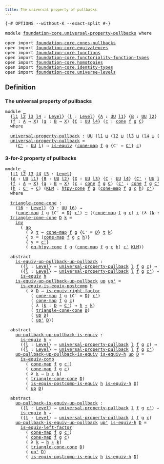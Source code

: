 ```yaml
---
title: The universal property of pullbacks
---
```


<pre class="Agda"><a id="61" class="Symbol">{-#</a> <a id="65" class="Keyword">OPTIONS</a> <a id="73" class="Pragma">--without-K</a> <a id="85" class="Pragma">--exact-split</a> <a id="99" class="Symbol">#-}</a>

<a id="104" class="Keyword">module</a> <a id="111" href="foundation-core.universal-property-pullbacks.html" class="Module">foundation-core.universal-property-pullbacks</a> <a id="156" class="Keyword">where</a>

<a id="163" class="Keyword">open</a> <a id="168" class="Keyword">import</a> <a id="175" href="foundation-core.cones-pullbacks.html" class="Module">foundation-core.cones-pullbacks</a>
<a id="207" class="Keyword">open</a> <a id="212" class="Keyword">import</a> <a id="219" href="foundation-core.equivalences.html" class="Module">foundation-core.equivalences</a>
<a id="248" class="Keyword">open</a> <a id="253" class="Keyword">import</a> <a id="260" href="foundation-core.functions.html" class="Module">foundation-core.functions</a>
<a id="286" class="Keyword">open</a> <a id="291" class="Keyword">import</a> <a id="298" href="foundation-core.functoriality-function-types.html" class="Module">foundation-core.functoriality-function-types</a>
<a id="343" class="Keyword">open</a> <a id="348" class="Keyword">import</a> <a id="355" href="foundation-core.homotopies.html" class="Module">foundation-core.homotopies</a>
<a id="382" class="Keyword">open</a> <a id="387" class="Keyword">import</a> <a id="394" href="foundation-core.identity-types.html" class="Module">foundation-core.identity-types</a>
<a id="425" class="Keyword">open</a> <a id="430" class="Keyword">import</a> <a id="437" href="foundation-core.universe-levels.html" class="Module">foundation-core.universe-levels</a>
</pre>
## Definition

### The universal property of pullbacks

<pre class="Agda"><a id="538" class="Keyword">module</a> <a id="545" href="foundation-core.universal-property-pullbacks.html#545" class="Module">_</a>
  <a id="549" class="Symbol">{</a><a id="550" href="foundation-core.universal-property-pullbacks.html#550" class="Bound">l1</a> <a id="553" href="foundation-core.universal-property-pullbacks.html#553" class="Bound">l2</a> <a id="556" href="foundation-core.universal-property-pullbacks.html#556" class="Bound">l3</a> <a id="559" href="foundation-core.universal-property-pullbacks.html#559" class="Bound">l4</a> <a id="562" class="Symbol">:</a> <a id="564" href="Agda.Primitive.html#597" class="Postulate">Level</a><a id="569" class="Symbol">}</a> <a id="571" class="Symbol">(</a><a id="572" href="foundation-core.universal-property-pullbacks.html#572" class="Bound">l</a> <a id="574" class="Symbol">:</a> <a id="576" href="Agda.Primitive.html#597" class="Postulate">Level</a><a id="581" class="Symbol">)</a> <a id="583" class="Symbol">{</a><a id="584" href="foundation-core.universal-property-pullbacks.html#584" class="Bound">A</a> <a id="586" class="Symbol">:</a> <a id="588" href="foundation-core.universe-levels.html#235" class="Primitive">UU</a> <a id="591" href="foundation-core.universal-property-pullbacks.html#550" class="Bound">l1</a><a id="593" class="Symbol">}</a> <a id="595" class="Symbol">{</a><a id="596" href="foundation-core.universal-property-pullbacks.html#596" class="Bound">B</a> <a id="598" class="Symbol">:</a> <a id="600" href="foundation-core.universe-levels.html#235" class="Primitive">UU</a> <a id="603" href="foundation-core.universal-property-pullbacks.html#553" class="Bound">l2</a><a id="605" class="Symbol">}</a> <a id="607" class="Symbol">{</a><a id="608" href="foundation-core.universal-property-pullbacks.html#608" class="Bound">X</a> <a id="610" class="Symbol">:</a> <a id="612" href="foundation-core.universe-levels.html#235" class="Primitive">UU</a> <a id="615" href="foundation-core.universal-property-pullbacks.html#556" class="Bound">l3</a><a id="617" class="Symbol">}</a>
  <a id="621" class="Symbol">(</a><a id="622" href="foundation-core.universal-property-pullbacks.html#622" class="Bound">f</a> <a id="624" class="Symbol">:</a> <a id="626" href="foundation-core.universal-property-pullbacks.html#584" class="Bound">A</a> <a id="628" class="Symbol">→</a> <a id="630" href="foundation-core.universal-property-pullbacks.html#608" class="Bound">X</a><a id="631" class="Symbol">)</a> <a id="633" class="Symbol">(</a><a id="634" href="foundation-core.universal-property-pullbacks.html#634" class="Bound">g</a> <a id="636" class="Symbol">:</a> <a id="638" href="foundation-core.universal-property-pullbacks.html#596" class="Bound">B</a> <a id="640" class="Symbol">→</a> <a id="642" href="foundation-core.universal-property-pullbacks.html#608" class="Bound">X</a><a id="643" class="Symbol">)</a> <a id="645" class="Symbol">{</a><a id="646" href="foundation-core.universal-property-pullbacks.html#646" class="Bound">C</a> <a id="648" class="Symbol">:</a> <a id="650" href="foundation-core.universe-levels.html#235" class="Primitive">UU</a> <a id="653" href="foundation-core.universal-property-pullbacks.html#559" class="Bound">l4</a><a id="655" class="Symbol">}</a> <a id="657" class="Symbol">(</a><a id="658" href="foundation-core.universal-property-pullbacks.html#658" class="Bound">c</a> <a id="660" class="Symbol">:</a> <a id="662" href="foundation-core.cones-pullbacks.html#1272" class="Function">cone</a> <a id="667" href="foundation-core.universal-property-pullbacks.html#622" class="Bound">f</a> <a id="669" href="foundation-core.universal-property-pullbacks.html#634" class="Bound">g</a> <a id="671" href="foundation-core.universal-property-pullbacks.html#646" class="Bound">C</a><a id="672" class="Symbol">)</a>
  <a id="676" class="Keyword">where</a>
  
  <a id="687" href="foundation-core.universal-property-pullbacks.html#687" class="Function">universal-property-pullback</a> <a id="715" class="Symbol">:</a> <a id="717" href="foundation-core.universe-levels.html#235" class="Primitive">UU</a> <a id="720" class="Symbol">(</a><a id="721" href="foundation-core.universal-property-pullbacks.html#550" class="Bound">l1</a> <a id="724" href="Agda.Primitive.html#810" class="Primitive Operator">⊔</a> <a id="726" class="Symbol">(</a><a id="727" href="foundation-core.universal-property-pullbacks.html#553" class="Bound">l2</a> <a id="730" href="Agda.Primitive.html#810" class="Primitive Operator">⊔</a> <a id="732" class="Symbol">(</a><a id="733" href="foundation-core.universal-property-pullbacks.html#556" class="Bound">l3</a> <a id="736" href="Agda.Primitive.html#810" class="Primitive Operator">⊔</a> <a id="738" class="Symbol">(</a><a id="739" href="foundation-core.universal-property-pullbacks.html#559" class="Bound">l4</a> <a id="742" href="Agda.Primitive.html#810" class="Primitive Operator">⊔</a> <a id="744" class="Symbol">(</a><a id="745" href="Agda.Primitive.html#780" class="Primitive">lsuc</a> <a id="750" href="foundation-core.universal-property-pullbacks.html#572" class="Bound">l</a><a id="751" class="Symbol">)))))</a>
  <a id="759" href="foundation-core.universal-property-pullbacks.html#687" class="Function">universal-property-pullback</a> <a id="787" class="Symbol">=</a>
    <a id="793" class="Symbol">(</a><a id="794" href="foundation-core.universal-property-pullbacks.html#794" class="Bound">C&#39;</a> <a id="797" class="Symbol">:</a> <a id="799" href="foundation-core.universe-levels.html#235" class="Primitive">UU</a> <a id="802" href="foundation-core.universal-property-pullbacks.html#572" class="Bound">l</a><a id="803" class="Symbol">)</a> <a id="805" class="Symbol">→</a> <a id="807" href="foundation-core.equivalences.html#1556" class="Function">is-equiv</a> <a id="816" class="Symbol">(</a><a id="817" href="foundation-core.cones-pullbacks.html#1467" class="Function">cone-map</a> <a id="826" href="foundation-core.universal-property-pullbacks.html#622" class="Bound">f</a> <a id="828" href="foundation-core.universal-property-pullbacks.html#634" class="Bound">g</a> <a id="830" class="Symbol">{</a><a id="831" class="Argument">C&#39;</a> <a id="834" class="Symbol">=</a> <a id="836" href="foundation-core.universal-property-pullbacks.html#794" class="Bound">C&#39;</a><a id="838" class="Symbol">}</a> <a id="840" href="foundation-core.universal-property-pullbacks.html#658" class="Bound">c</a><a id="841" class="Symbol">)</a>
</pre>
### 3-for-2 property of pullbacks

<pre class="Agda"><a id="891" class="Keyword">module</a> <a id="898" href="foundation-core.universal-property-pullbacks.html#898" class="Module">_</a>
  <a id="902" class="Symbol">{</a><a id="903" href="foundation-core.universal-property-pullbacks.html#903" class="Bound">l1</a> <a id="906" href="foundation-core.universal-property-pullbacks.html#906" class="Bound">l2</a> <a id="909" href="foundation-core.universal-property-pullbacks.html#909" class="Bound">l3</a> <a id="912" href="foundation-core.universal-property-pullbacks.html#912" class="Bound">l4</a> <a id="915" href="foundation-core.universal-property-pullbacks.html#915" class="Bound">l5</a> <a id="918" class="Symbol">:</a> <a id="920" href="Agda.Primitive.html#597" class="Postulate">Level</a><a id="925" class="Symbol">}</a>
  <a id="929" class="Symbol">{</a><a id="930" href="foundation-core.universal-property-pullbacks.html#930" class="Bound">A</a> <a id="932" class="Symbol">:</a> <a id="934" href="foundation-core.universe-levels.html#235" class="Primitive">UU</a> <a id="937" href="foundation-core.universal-property-pullbacks.html#903" class="Bound">l1</a><a id="939" class="Symbol">}</a> <a id="941" class="Symbol">{</a><a id="942" href="foundation-core.universal-property-pullbacks.html#942" class="Bound">B</a> <a id="944" class="Symbol">:</a> <a id="946" href="foundation-core.universe-levels.html#235" class="Primitive">UU</a> <a id="949" href="foundation-core.universal-property-pullbacks.html#906" class="Bound">l2</a><a id="951" class="Symbol">}</a> <a id="953" class="Symbol">{</a><a id="954" href="foundation-core.universal-property-pullbacks.html#954" class="Bound">X</a> <a id="956" class="Symbol">:</a> <a id="958" href="foundation-core.universe-levels.html#235" class="Primitive">UU</a> <a id="961" href="foundation-core.universal-property-pullbacks.html#909" class="Bound">l3</a><a id="963" class="Symbol">}</a> <a id="965" class="Symbol">{</a><a id="966" href="foundation-core.universal-property-pullbacks.html#966" class="Bound">C</a> <a id="968" class="Symbol">:</a> <a id="970" href="foundation-core.universe-levels.html#235" class="Primitive">UU</a> <a id="973" href="foundation-core.universal-property-pullbacks.html#912" class="Bound">l4</a><a id="975" class="Symbol">}</a> <a id="977" class="Symbol">{</a><a id="978" href="foundation-core.universal-property-pullbacks.html#978" class="Bound">C&#39;</a> <a id="981" class="Symbol">:</a> <a id="983" href="foundation-core.universe-levels.html#235" class="Primitive">UU</a> <a id="986" href="foundation-core.universal-property-pullbacks.html#915" class="Bound">l5</a><a id="988" class="Symbol">}</a>
  <a id="992" class="Symbol">{</a><a id="993" href="foundation-core.universal-property-pullbacks.html#993" class="Bound">f</a> <a id="995" class="Symbol">:</a> <a id="997" href="foundation-core.universal-property-pullbacks.html#930" class="Bound">A</a> <a id="999" class="Symbol">→</a> <a id="1001" href="foundation-core.universal-property-pullbacks.html#954" class="Bound">X</a><a id="1002" class="Symbol">}</a> <a id="1004" class="Symbol">{</a><a id="1005" href="foundation-core.universal-property-pullbacks.html#1005" class="Bound">g</a> <a id="1007" class="Symbol">:</a> <a id="1009" href="foundation-core.universal-property-pullbacks.html#942" class="Bound">B</a> <a id="1011" class="Symbol">→</a> <a id="1013" href="foundation-core.universal-property-pullbacks.html#954" class="Bound">X</a><a id="1014" class="Symbol">}</a> <a id="1016" class="Symbol">(</a><a id="1017" href="foundation-core.universal-property-pullbacks.html#1017" class="Bound">c</a> <a id="1019" class="Symbol">:</a> <a id="1021" href="foundation-core.cones-pullbacks.html#1272" class="Function">cone</a> <a id="1026" href="foundation-core.universal-property-pullbacks.html#993" class="Bound">f</a> <a id="1028" href="foundation-core.universal-property-pullbacks.html#1005" class="Bound">g</a> <a id="1030" href="foundation-core.universal-property-pullbacks.html#966" class="Bound">C</a><a id="1031" class="Symbol">)</a> <a id="1033" class="Symbol">(</a><a id="1034" href="foundation-core.universal-property-pullbacks.html#1034" class="Bound">c&#39;</a> <a id="1037" class="Symbol">:</a> <a id="1039" href="foundation-core.cones-pullbacks.html#1272" class="Function">cone</a> <a id="1044" href="foundation-core.universal-property-pullbacks.html#993" class="Bound">f</a> <a id="1046" href="foundation-core.universal-property-pullbacks.html#1005" class="Bound">g</a> <a id="1048" href="foundation-core.universal-property-pullbacks.html#978" class="Bound">C&#39;</a><a id="1050" class="Symbol">)</a>
  <a id="1054" class="Symbol">(</a><a id="1055" href="foundation-core.universal-property-pullbacks.html#1055" class="Bound">h</a> <a id="1057" class="Symbol">:</a> <a id="1059" href="foundation-core.universal-property-pullbacks.html#978" class="Bound">C&#39;</a> <a id="1062" class="Symbol">→</a> <a id="1064" href="foundation-core.universal-property-pullbacks.html#966" class="Bound">C</a><a id="1065" class="Symbol">)</a> <a id="1067" class="Symbol">(</a><a id="1068" href="foundation-core.universal-property-pullbacks.html#1068" class="Bound">KLM</a> <a id="1072" class="Symbol">:</a> <a id="1074" href="foundation-core.cones-pullbacks.html#2455" class="Function">htpy-cone</a> <a id="1084" href="foundation-core.universal-property-pullbacks.html#993" class="Bound">f</a> <a id="1086" href="foundation-core.universal-property-pullbacks.html#1005" class="Bound">g</a> <a id="1088" class="Symbol">(</a><a id="1089" href="foundation-core.cones-pullbacks.html#1467" class="Function">cone-map</a> <a id="1098" href="foundation-core.universal-property-pullbacks.html#993" class="Bound">f</a> <a id="1100" href="foundation-core.universal-property-pullbacks.html#1005" class="Bound">g</a> <a id="1102" href="foundation-core.universal-property-pullbacks.html#1017" class="Bound">c</a> <a id="1104" href="foundation-core.universal-property-pullbacks.html#1055" class="Bound">h</a><a id="1105" class="Symbol">)</a> <a id="1107" href="foundation-core.universal-property-pullbacks.html#1034" class="Bound">c&#39;</a><a id="1109" class="Symbol">)</a>
  <a id="1113" class="Keyword">where</a>
  
  <a id="1124" href="foundation-core.universal-property-pullbacks.html#1124" class="Function">triangle-cone-cone</a> <a id="1143" class="Symbol">:</a>
    <a id="1149" class="Symbol">{</a><a id="1150" href="foundation-core.universal-property-pullbacks.html#1150" class="Bound">l6</a> <a id="1153" class="Symbol">:</a> <a id="1155" href="Agda.Primitive.html#597" class="Postulate">Level</a><a id="1160" class="Symbol">}</a> <a id="1162" class="Symbol">(</a><a id="1163" href="foundation-core.universal-property-pullbacks.html#1163" class="Bound">D</a> <a id="1165" class="Symbol">:</a> <a id="1167" href="foundation-core.universe-levels.html#235" class="Primitive">UU</a> <a id="1170" href="foundation-core.universal-property-pullbacks.html#1150" class="Bound">l6</a><a id="1172" class="Symbol">)</a> <a id="1174" class="Symbol">→</a>
    <a id="1180" class="Symbol">(</a><a id="1181" href="foundation-core.cones-pullbacks.html#1467" class="Function">cone-map</a> <a id="1190" href="foundation-core.universal-property-pullbacks.html#993" class="Bound">f</a> <a id="1192" href="foundation-core.universal-property-pullbacks.html#1005" class="Bound">g</a> <a id="1194" class="Symbol">{</a><a id="1195" class="Argument">C&#39;</a> <a id="1198" class="Symbol">=</a> <a id="1200" href="foundation-core.universal-property-pullbacks.html#1163" class="Bound">D</a><a id="1201" class="Symbol">}</a> <a id="1203" href="foundation-core.universal-property-pullbacks.html#1034" class="Bound">c&#39;</a><a id="1205" class="Symbol">)</a> <a id="1207" href="foundation-core.homotopies.html#627" class="Function Operator">~</a> <a id="1209" class="Symbol">((</a><a id="1211" href="foundation-core.cones-pullbacks.html#1467" class="Function">cone-map</a> <a id="1220" href="foundation-core.universal-property-pullbacks.html#993" class="Bound">f</a> <a id="1222" href="foundation-core.universal-property-pullbacks.html#1005" class="Bound">g</a> <a id="1224" href="foundation-core.universal-property-pullbacks.html#1017" class="Bound">c</a><a id="1225" class="Symbol">)</a> <a id="1227" href="foundation-core.functions.html#420" class="Function Operator">∘</a> <a id="1229" class="Symbol">(λ</a> <a id="1232" class="Symbol">(</a><a id="1233" href="foundation-core.universal-property-pullbacks.html#1233" class="Bound">k</a> <a id="1235" class="Symbol">:</a> <a id="1237" href="foundation-core.universal-property-pullbacks.html#1163" class="Bound">D</a> <a id="1239" class="Symbol">→</a> <a id="1241" href="foundation-core.universal-property-pullbacks.html#978" class="Bound">C&#39;</a><a id="1243" class="Symbol">)</a> <a id="1245" class="Symbol">→</a> <a id="1247" href="foundation-core.universal-property-pullbacks.html#1055" class="Bound">h</a> <a id="1249" href="foundation-core.functions.html#420" class="Function Operator">∘</a> <a id="1251" href="foundation-core.universal-property-pullbacks.html#1233" class="Bound">k</a><a id="1252" class="Symbol">))</a>
  <a id="1257" href="foundation-core.universal-property-pullbacks.html#1124" class="Function">triangle-cone-cone</a> <a id="1276" href="foundation-core.universal-property-pullbacks.html#1276" class="Bound">D</a> <a id="1278" href="foundation-core.universal-property-pullbacks.html#1278" class="Bound">k</a> <a id="1280" class="Symbol">=</a> 
    <a id="1287" href="foundation-core.identity-types.html#2729" class="Function">inv</a>
      <a id="1297" class="Symbol">(</a> <a id="1299" href="foundation-core.identity-types.html#4003" class="Function">ap</a>
        <a id="1310" class="Symbol">(</a> <a id="1312" class="Symbol">λ</a> <a id="1314" href="foundation-core.universal-property-pullbacks.html#1314" class="Bound">t</a> <a id="1316" class="Symbol">→</a> <a id="1318" href="foundation-core.cones-pullbacks.html#1467" class="Function">cone-map</a> <a id="1327" href="foundation-core.universal-property-pullbacks.html#993" class="Bound">f</a> <a id="1329" href="foundation-core.universal-property-pullbacks.html#1005" class="Bound">g</a> <a id="1331" class="Symbol">{</a><a id="1332" class="Argument">C&#39;</a> <a id="1335" class="Symbol">=</a> <a id="1337" href="foundation-core.universal-property-pullbacks.html#1276" class="Bound">D</a><a id="1338" class="Symbol">}</a> <a id="1340" href="foundation-core.universal-property-pullbacks.html#1314" class="Bound">t</a> <a id="1342" href="foundation-core.universal-property-pullbacks.html#1278" class="Bound">k</a><a id="1343" class="Symbol">)</a>
        <a id="1353" class="Symbol">{</a> <a id="1355" class="Argument">x</a> <a id="1357" class="Symbol">=</a> <a id="1359" class="Symbol">(</a><a id="1360" href="foundation-core.cones-pullbacks.html#1467" class="Function">cone-map</a> <a id="1369" href="foundation-core.universal-property-pullbacks.html#993" class="Bound">f</a> <a id="1371" href="foundation-core.universal-property-pullbacks.html#1005" class="Bound">g</a> <a id="1373" href="foundation-core.universal-property-pullbacks.html#1017" class="Bound">c</a> <a id="1375" href="foundation-core.universal-property-pullbacks.html#1055" class="Bound">h</a><a id="1376" class="Symbol">)}</a>
        <a id="1387" class="Symbol">{</a> <a id="1389" class="Argument">y</a> <a id="1391" class="Symbol">=</a> <a id="1393" href="foundation-core.universal-property-pullbacks.html#1034" class="Bound">c&#39;</a><a id="1395" class="Symbol">}</a>
        <a id="1405" class="Symbol">(</a> <a id="1407" href="foundation-core.cones-pullbacks.html#3926" class="Function">eq-htpy-cone</a> <a id="1420" href="foundation-core.universal-property-pullbacks.html#993" class="Bound">f</a> <a id="1422" href="foundation-core.universal-property-pullbacks.html#1005" class="Bound">g</a> <a id="1424" class="Symbol">(</a><a id="1425" href="foundation-core.cones-pullbacks.html#1467" class="Function">cone-map</a> <a id="1434" href="foundation-core.universal-property-pullbacks.html#993" class="Bound">f</a> <a id="1436" href="foundation-core.universal-property-pullbacks.html#1005" class="Bound">g</a> <a id="1438" href="foundation-core.universal-property-pullbacks.html#1017" class="Bound">c</a> <a id="1440" href="foundation-core.universal-property-pullbacks.html#1055" class="Bound">h</a><a id="1441" class="Symbol">)</a> <a id="1443" href="foundation-core.universal-property-pullbacks.html#1034" class="Bound">c&#39;</a> <a id="1446" href="foundation-core.universal-property-pullbacks.html#1068" class="Bound">KLM</a><a id="1449" class="Symbol">))</a>

  <a id="1455" class="Keyword">abstract</a>
    <a id="1468" href="foundation-core.universal-property-pullbacks.html#1468" class="Function">is-equiv-up-pullback-up-pullback</a> <a id="1501" class="Symbol">:</a>
      <a id="1509" class="Symbol">({</a><a id="1511" href="foundation-core.universal-property-pullbacks.html#1511" class="Bound">l</a> <a id="1513" class="Symbol">:</a> <a id="1515" href="Agda.Primitive.html#597" class="Postulate">Level</a><a id="1520" class="Symbol">}</a> <a id="1522" class="Symbol">→</a> <a id="1524" href="foundation-core.universal-property-pullbacks.html#687" class="Function">universal-property-pullback</a> <a id="1552" href="foundation-core.universal-property-pullbacks.html#1511" class="Bound">l</a> <a id="1554" href="foundation-core.universal-property-pullbacks.html#993" class="Bound">f</a> <a id="1556" href="foundation-core.universal-property-pullbacks.html#1005" class="Bound">g</a> <a id="1558" href="foundation-core.universal-property-pullbacks.html#1017" class="Bound">c</a><a id="1559" class="Symbol">)</a> <a id="1561" class="Symbol">→</a>
      <a id="1569" class="Symbol">({</a><a id="1571" href="foundation-core.universal-property-pullbacks.html#1571" class="Bound">l</a> <a id="1573" class="Symbol">:</a> <a id="1575" href="Agda.Primitive.html#597" class="Postulate">Level</a><a id="1580" class="Symbol">}</a> <a id="1582" class="Symbol">→</a> <a id="1584" href="foundation-core.universal-property-pullbacks.html#687" class="Function">universal-property-pullback</a> <a id="1612" href="foundation-core.universal-property-pullbacks.html#1571" class="Bound">l</a> <a id="1614" href="foundation-core.universal-property-pullbacks.html#993" class="Bound">f</a> <a id="1616" href="foundation-core.universal-property-pullbacks.html#1005" class="Bound">g</a> <a id="1618" href="foundation-core.universal-property-pullbacks.html#1034" class="Bound">c&#39;</a><a id="1620" class="Symbol">)</a> <a id="1622" class="Symbol">→</a>
      <a id="1630" href="foundation-core.equivalences.html#1556" class="Function">is-equiv</a> <a id="1639" href="foundation-core.universal-property-pullbacks.html#1055" class="Bound">h</a>
    <a id="1645" href="foundation-core.universal-property-pullbacks.html#1468" class="Function">is-equiv-up-pullback-up-pullback</a> <a id="1678" href="foundation-core.universal-property-pullbacks.html#1678" class="Bound">up</a> <a id="1681" href="foundation-core.universal-property-pullbacks.html#1681" class="Bound">up&#39;</a> <a id="1685" class="Symbol">=</a>
      <a id="1693" href="foundation-core.functoriality-function-types.html#1654" class="Function">is-equiv-is-equiv-postcomp</a> <a id="1720" href="foundation-core.universal-property-pullbacks.html#1055" class="Bound">h</a>
        <a id="1730" class="Symbol">(</a> <a id="1732" class="Symbol">λ</a> <a id="1734" href="foundation-core.universal-property-pullbacks.html#1734" class="Bound">D</a> <a id="1736" class="Symbol">→</a> <a id="1738" href="foundation-core.equivalences.html#8882" class="Function">is-equiv-right-factor</a>
          <a id="1770" class="Symbol">(</a> <a id="1772" href="foundation-core.cones-pullbacks.html#1467" class="Function">cone-map</a> <a id="1781" href="foundation-core.universal-property-pullbacks.html#993" class="Bound">f</a> <a id="1783" href="foundation-core.universal-property-pullbacks.html#1005" class="Bound">g</a> <a id="1785" class="Symbol">{</a><a id="1786" class="Argument">C&#39;</a> <a id="1789" class="Symbol">=</a> <a id="1791" href="foundation-core.universal-property-pullbacks.html#1734" class="Bound">D</a><a id="1792" class="Symbol">}</a> <a id="1794" href="foundation-core.universal-property-pullbacks.html#1034" class="Bound">c&#39;</a><a id="1796" class="Symbol">)</a>
          <a id="1808" class="Symbol">(</a> <a id="1810" href="foundation-core.cones-pullbacks.html#1467" class="Function">cone-map</a> <a id="1819" href="foundation-core.universal-property-pullbacks.html#993" class="Bound">f</a> <a id="1821" href="foundation-core.universal-property-pullbacks.html#1005" class="Bound">g</a> <a id="1823" href="foundation-core.universal-property-pullbacks.html#1017" class="Bound">c</a><a id="1824" class="Symbol">)</a>
          <a id="1836" class="Symbol">(</a> <a id="1838" class="Symbol">λ</a> <a id="1840" class="Symbol">(</a><a id="1841" href="foundation-core.universal-property-pullbacks.html#1841" class="Bound">k</a> <a id="1843" class="Symbol">:</a> <a id="1845" href="foundation-core.universal-property-pullbacks.html#1734" class="Bound">D</a> <a id="1847" class="Symbol">→</a> <a id="1849" href="foundation-core.universal-property-pullbacks.html#978" class="Bound">C&#39;</a><a id="1851" class="Symbol">)</a> <a id="1853" class="Symbol">→</a> <a id="1855" href="foundation-core.universal-property-pullbacks.html#1055" class="Bound">h</a> <a id="1857" href="foundation-core.functions.html#420" class="Function Operator">∘</a> <a id="1859" href="foundation-core.universal-property-pullbacks.html#1841" class="Bound">k</a><a id="1860" class="Symbol">)</a>
          <a id="1872" class="Symbol">(</a> <a id="1874" href="foundation-core.universal-property-pullbacks.html#1124" class="Function">triangle-cone-cone</a> <a id="1893" href="foundation-core.universal-property-pullbacks.html#1734" class="Bound">D</a><a id="1894" class="Symbol">)</a>
          <a id="1906" class="Symbol">(</a> <a id="1908" href="foundation-core.universal-property-pullbacks.html#1678" class="Bound">up</a> <a id="1911" href="foundation-core.universal-property-pullbacks.html#1734" class="Bound">D</a><a id="1912" class="Symbol">)</a>
          <a id="1924" class="Symbol">(</a> <a id="1926" href="foundation-core.universal-property-pullbacks.html#1681" class="Bound">up&#39;</a> <a id="1930" href="foundation-core.universal-property-pullbacks.html#1734" class="Bound">D</a><a id="1931" class="Symbol">))</a>

  <a id="1937" class="Keyword">abstract</a>
    <a id="1950" href="foundation-core.universal-property-pullbacks.html#1950" class="Function">up-pullback-up-pullback-is-equiv</a> <a id="1983" class="Symbol">:</a>
      <a id="1991" href="foundation-core.equivalences.html#1556" class="Function">is-equiv</a> <a id="2000" href="foundation-core.universal-property-pullbacks.html#1055" class="Bound">h</a> <a id="2002" class="Symbol">→</a>
      <a id="2010" class="Symbol">({</a><a id="2012" href="foundation-core.universal-property-pullbacks.html#2012" class="Bound">l</a> <a id="2014" class="Symbol">:</a> <a id="2016" href="Agda.Primitive.html#597" class="Postulate">Level</a><a id="2021" class="Symbol">}</a> <a id="2023" class="Symbol">→</a> <a id="2025" href="foundation-core.universal-property-pullbacks.html#687" class="Function">universal-property-pullback</a> <a id="2053" href="foundation-core.universal-property-pullbacks.html#2012" class="Bound">l</a> <a id="2055" href="foundation-core.universal-property-pullbacks.html#993" class="Bound">f</a> <a id="2057" href="foundation-core.universal-property-pullbacks.html#1005" class="Bound">g</a> <a id="2059" href="foundation-core.universal-property-pullbacks.html#1017" class="Bound">c</a><a id="2060" class="Symbol">)</a> <a id="2062" class="Symbol">→</a>
      <a id="2070" class="Symbol">({</a><a id="2072" href="foundation-core.universal-property-pullbacks.html#2072" class="Bound">l</a> <a id="2074" class="Symbol">:</a> <a id="2076" href="Agda.Primitive.html#597" class="Postulate">Level</a><a id="2081" class="Symbol">}</a> <a id="2083" class="Symbol">→</a> <a id="2085" href="foundation-core.universal-property-pullbacks.html#687" class="Function">universal-property-pullback</a> <a id="2113" href="foundation-core.universal-property-pullbacks.html#2072" class="Bound">l</a> <a id="2115" href="foundation-core.universal-property-pullbacks.html#993" class="Bound">f</a> <a id="2117" href="foundation-core.universal-property-pullbacks.html#1005" class="Bound">g</a> <a id="2119" href="foundation-core.universal-property-pullbacks.html#1034" class="Bound">c&#39;</a><a id="2121" class="Symbol">)</a>
    <a id="2127" href="foundation-core.universal-property-pullbacks.html#1950" class="Function">up-pullback-up-pullback-is-equiv</a> <a id="2160" href="foundation-core.universal-property-pullbacks.html#2160" class="Bound">is-equiv-h</a> <a id="2171" href="foundation-core.universal-property-pullbacks.html#2171" class="Bound">up</a> <a id="2174" href="foundation-core.universal-property-pullbacks.html#2174" class="Bound">D</a> <a id="2176" class="Symbol">=</a>
      <a id="2184" href="foundation-core.equivalences.html#7197" class="Function">is-equiv-comp</a>
        <a id="2206" class="Symbol">(</a> <a id="2208" href="foundation-core.cones-pullbacks.html#1467" class="Function">cone-map</a> <a id="2217" href="foundation-core.universal-property-pullbacks.html#993" class="Bound">f</a> <a id="2219" href="foundation-core.universal-property-pullbacks.html#1005" class="Bound">g</a> <a id="2221" href="foundation-core.universal-property-pullbacks.html#1034" class="Bound">c&#39;</a><a id="2223" class="Symbol">)</a>
        <a id="2233" class="Symbol">(</a> <a id="2235" href="foundation-core.cones-pullbacks.html#1467" class="Function">cone-map</a> <a id="2244" href="foundation-core.universal-property-pullbacks.html#993" class="Bound">f</a> <a id="2246" href="foundation-core.universal-property-pullbacks.html#1005" class="Bound">g</a> <a id="2248" href="foundation-core.universal-property-pullbacks.html#1017" class="Bound">c</a><a id="2249" class="Symbol">)</a>
        <a id="2259" class="Symbol">(</a> <a id="2261" class="Symbol">λ</a> <a id="2263" href="foundation-core.universal-property-pullbacks.html#2263" class="Bound">k</a> <a id="2265" class="Symbol">→</a> <a id="2267" href="foundation-core.universal-property-pullbacks.html#1055" class="Bound">h</a> <a id="2269" href="foundation-core.functions.html#420" class="Function Operator">∘</a> <a id="2271" href="foundation-core.universal-property-pullbacks.html#2263" class="Bound">k</a><a id="2272" class="Symbol">)</a>
        <a id="2282" class="Symbol">(</a> <a id="2284" href="foundation-core.universal-property-pullbacks.html#1124" class="Function">triangle-cone-cone</a> <a id="2303" href="foundation-core.universal-property-pullbacks.html#2174" class="Bound">D</a><a id="2304" class="Symbol">)</a>
        <a id="2314" class="Symbol">(</a> <a id="2316" href="foundation-core.functoriality-function-types.html#2668" class="Function">is-equiv-postcomp-is-equiv</a> <a id="2343" href="foundation-core.universal-property-pullbacks.html#1055" class="Bound">h</a> <a id="2345" href="foundation-core.universal-property-pullbacks.html#2160" class="Bound">is-equiv-h</a> <a id="2356" href="foundation-core.universal-property-pullbacks.html#2174" class="Bound">D</a><a id="2357" class="Symbol">)</a>
        <a id="2367" class="Symbol">(</a> <a id="2369" href="foundation-core.universal-property-pullbacks.html#2171" class="Bound">up</a> <a id="2372" href="foundation-core.universal-property-pullbacks.html#2174" class="Bound">D</a><a id="2373" class="Symbol">)</a>

  <a id="2378" class="Keyword">abstract</a>
    <a id="2391" href="foundation-core.universal-property-pullbacks.html#2391" class="Function">up-pullback-is-equiv-up-pullback</a> <a id="2424" class="Symbol">:</a>
      <a id="2432" class="Symbol">({</a><a id="2434" href="foundation-core.universal-property-pullbacks.html#2434" class="Bound">l</a> <a id="2436" class="Symbol">:</a> <a id="2438" href="Agda.Primitive.html#597" class="Postulate">Level</a><a id="2443" class="Symbol">}</a> <a id="2445" class="Symbol">→</a> <a id="2447" href="foundation-core.universal-property-pullbacks.html#687" class="Function">universal-property-pullback</a> <a id="2475" href="foundation-core.universal-property-pullbacks.html#2434" class="Bound">l</a> <a id="2477" href="foundation-core.universal-property-pullbacks.html#993" class="Bound">f</a> <a id="2479" href="foundation-core.universal-property-pullbacks.html#1005" class="Bound">g</a> <a id="2481" href="foundation-core.universal-property-pullbacks.html#1034" class="Bound">c&#39;</a><a id="2483" class="Symbol">)</a> <a id="2485" class="Symbol">→</a>
      <a id="2493" href="foundation-core.equivalences.html#1556" class="Function">is-equiv</a> <a id="2502" href="foundation-core.universal-property-pullbacks.html#1055" class="Bound">h</a> <a id="2504" class="Symbol">→</a>
      <a id="2512" class="Symbol">({</a><a id="2514" href="foundation-core.universal-property-pullbacks.html#2514" class="Bound">l</a> <a id="2516" class="Symbol">:</a> <a id="2518" href="Agda.Primitive.html#597" class="Postulate">Level</a><a id="2523" class="Symbol">}</a> <a id="2525" class="Symbol">→</a> <a id="2527" href="foundation-core.universal-property-pullbacks.html#687" class="Function">universal-property-pullback</a> <a id="2555" href="foundation-core.universal-property-pullbacks.html#2514" class="Bound">l</a> <a id="2557" href="foundation-core.universal-property-pullbacks.html#993" class="Bound">f</a> <a id="2559" href="foundation-core.universal-property-pullbacks.html#1005" class="Bound">g</a> <a id="2561" href="foundation-core.universal-property-pullbacks.html#1017" class="Bound">c</a><a id="2562" class="Symbol">)</a>
    <a id="2568" href="foundation-core.universal-property-pullbacks.html#2391" class="Function">up-pullback-is-equiv-up-pullback</a> <a id="2601" href="foundation-core.universal-property-pullbacks.html#2601" class="Bound">up&#39;</a> <a id="2605" href="foundation-core.universal-property-pullbacks.html#2605" class="Bound">is-equiv-h</a> <a id="2616" href="foundation-core.universal-property-pullbacks.html#2616" class="Bound">D</a> <a id="2618" class="Symbol">=</a>
      <a id="2626" href="foundation-core.equivalences.html#8172" class="Function">is-equiv-left-factor</a>
        <a id="2655" class="Symbol">(</a> <a id="2657" href="foundation-core.cones-pullbacks.html#1467" class="Function">cone-map</a> <a id="2666" href="foundation-core.universal-property-pullbacks.html#993" class="Bound">f</a> <a id="2668" href="foundation-core.universal-property-pullbacks.html#1005" class="Bound">g</a> <a id="2670" href="foundation-core.universal-property-pullbacks.html#1034" class="Bound">c&#39;</a><a id="2672" class="Symbol">)</a>
        <a id="2682" class="Symbol">(</a> <a id="2684" href="foundation-core.cones-pullbacks.html#1467" class="Function">cone-map</a> <a id="2693" href="foundation-core.universal-property-pullbacks.html#993" class="Bound">f</a> <a id="2695" href="foundation-core.universal-property-pullbacks.html#1005" class="Bound">g</a> <a id="2697" href="foundation-core.universal-property-pullbacks.html#1017" class="Bound">c</a><a id="2698" class="Symbol">)</a>
        <a id="2708" class="Symbol">(</a> <a id="2710" class="Symbol">λ</a> <a id="2712" href="foundation-core.universal-property-pullbacks.html#2712" class="Bound">k</a> <a id="2714" class="Symbol">→</a> <a id="2716" href="foundation-core.universal-property-pullbacks.html#1055" class="Bound">h</a> <a id="2718" href="foundation-core.functions.html#420" class="Function Operator">∘</a> <a id="2720" href="foundation-core.universal-property-pullbacks.html#2712" class="Bound">k</a><a id="2721" class="Symbol">)</a>
        <a id="2731" class="Symbol">(</a> <a id="2733" href="foundation-core.universal-property-pullbacks.html#1124" class="Function">triangle-cone-cone</a> <a id="2752" href="foundation-core.universal-property-pullbacks.html#2616" class="Bound">D</a><a id="2753" class="Symbol">)</a>
        <a id="2763" class="Symbol">(</a> <a id="2765" href="foundation-core.universal-property-pullbacks.html#2601" class="Bound">up&#39;</a> <a id="2769" href="foundation-core.universal-property-pullbacks.html#2616" class="Bound">D</a><a id="2770" class="Symbol">)</a>
        <a id="2780" class="Symbol">(</a> <a id="2782" href="foundation-core.functoriality-function-types.html#2668" class="Function">is-equiv-postcomp-is-equiv</a> <a id="2809" href="foundation-core.universal-property-pullbacks.html#1055" class="Bound">h</a> <a id="2811" href="foundation-core.universal-property-pullbacks.html#2605" class="Bound">is-equiv-h</a> <a id="2822" href="foundation-core.universal-property-pullbacks.html#2616" class="Bound">D</a><a id="2823" class="Symbol">)</a>
</pre>